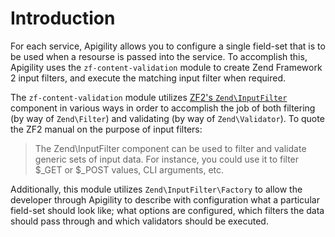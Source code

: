 Introduction
============

For each service, Apigility allows you to configure a single field-set that is
to be used when a resourse is passed into the service.  To accomplish this, Apigility uses the
`zf-content-validation` module to create Zend Framework 2 input filters, and execute the matching
input filter when required.

The `zf-content-validation` module utilizes [ZF2's `Zend\InputFilter`](http://framework.zend.com/manual/2.3/en/modules/zend.input-filter.intro.html)
component in various ways in order to accomplish the job of both filtering (by way of `Zend\Filter`)
and validating (by way of `Zend\Validator`).  To quote the ZF2 manual on the purpose of input
filters:

> The Zend\InputFilter component can be used to filter and validate generic sets of input data. For
> instance, you could use it to filter $_GET or $_POST values, CLI arguments, etc.

Additionally, this module utilizes `Zend\InputFilter\Factory` to allow the developer through
Apigility to describe with configuration what a particular field-set should look like; what options
are configured, which filters the data should pass through and which validators should be executed.
